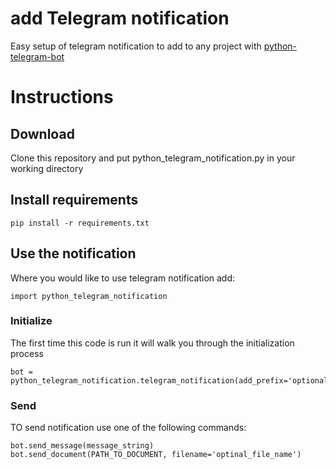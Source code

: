 # add Telegram notification
Easy setup of telegram notification to add to any project
with [python-telegram-bot](https://github.com/python-telegram-bot/python-telegram-bot)

# Instructions
## Download
Clone this repository and put python_telegram_notification.py in your working directory
## Install requirements
    pip install -r requirements.txt

## Use the notification
Where you would like to use telegram notification add:

    import python_telegram_notification

### Initialize
The first time this code is run it will walk you through the initialization process

    bot = python_telegram_notification.telegram_notification(add_prefix='optional_prefix_')

### Send
TO send notification use one of the following commands:

    bot.send_message(message_string)
    bot.send_document(PATH_TO_DOCUMENT, filename='optinal_file_name')
